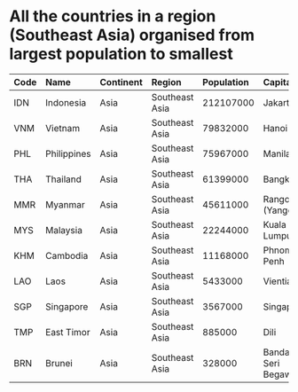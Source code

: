 # All the countries in a region (Southeast Asia) organised from largest population to smallest

| Code | Name | Continent | Region | Population | Capital |
| :--- | :--- | :--- | :--- | :--- | :--- |
|IDN|Indonesia|Asia|Southeast Asia|212107000|Jakarta|
|VNM|Vietnam|Asia|Southeast Asia|79832000|Hanoi|
|PHL|Philippines|Asia|Southeast Asia|75967000|Manila|
|THA|Thailand|Asia|Southeast Asia|61399000|Bangkok|
|MMR|Myanmar|Asia|Southeast Asia|45611000|Rangoon (Yangon)|
|MYS|Malaysia|Asia|Southeast Asia|22244000|Kuala Lumpur|
|KHM|Cambodia|Asia|Southeast Asia|11168000|Phnom Penh|
|LAO|Laos|Asia|Southeast Asia|5433000|Vientiane|
|SGP|Singapore|Asia|Southeast Asia|3567000|Singapore|
|TMP|East Timor|Asia|Southeast Asia|885000|Dili|
|BRN|Brunei|Asia|Southeast Asia|328000|Bandar Seri Begawan|
